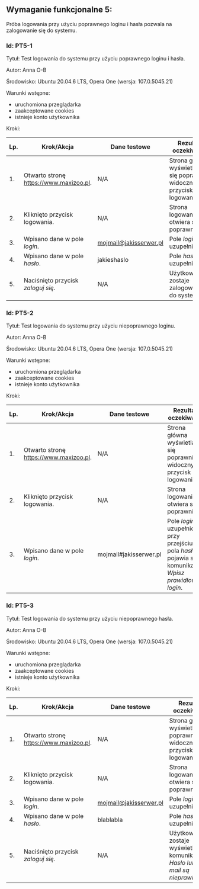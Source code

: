 ## Wymaganie funkcjonalne 5:
Próba logowania przy użyciu poprawnego loginu i hasła pozwala na zalogowanie się do systemu.

### Id: PT5-1

Tytuł: Test logowania do systemu przy użyciu poprawnego loginu i hasła.

Autor: Anna O-B

Środowisko: Ubuntu 20.04.6 LTS, Opera One (wersja: 107.0.5045.21)

Warunki wstępne:

- uruchomiona przeglądarka
- zaakceptowane cookies
- istnieje konto użytkownika

Kroki:

| Lp. | Krok/Akcja | Dane testowe | Rezultat oczekiwany |
| --- | ---------- | ------------ | ------------------- |
| 1.  | Otwarto stronę https://www.maxizoo.pl. | N/A | Strona główna wyświetla się poprawnie, widoczny przycisk logowania. |
| 2. | Kliknięto przycisk logowania. | N/A | Strona logowania otwiera się poprawnie. |
| 3. | Wpisano dane w pole *login*. | mojmail@jakisserwer.pl | Pole *login* uzupełnione. |
| 4. | Wpisano dane w pole *hasło*. | jakieshaslo | Pole *hasło* uzupełnione. |
| 5. | Naciśnięto przycisk *zaloguj się*. | N/A | Użytkownik zostaje zalogowany do systemu. |

### Id: PT5-2

Tytuł: Test logowania do systemu przy użyciu niepoprawnego loginu.

Autor: Anna O-B

Środowisko: Ubuntu 20.04.6 LTS, Opera One (wersja: 107.0.5045.21)

Warunki wstępne:

- uruchomiona przeglądarka
- zaakceptowane cookies
- istnieje konto użytkownika

Kroki:

| Lp. | Krok/Akcja | Dane testowe | Rezultat oczekiwany |
| --- | ---------- | ------------ | ------------------- |
| 1.  | Otwarto stronę https://www.maxizoo.pl. | N/A | Strona główna wyświetla się poprawnie, widoczny przycisk logowania. |
| 2. | Kliknięto przycisk logowania. | N/A | Strona logowania otwiera się poprawnie. |
| 3. | Wpisano dane w pole *login*. | mojmail#jakisserwer.pl | Pole *login* uzupełnione, przy przejściu do pola *hasło* pojawia się komunikat *Wpisz prawidłowy login*. |

### Id: PT5-3

Tytuł: Test logowania do systemu przy użyciu niepoprawnego hasła.

Autor: Anna O-B

Środowisko: Ubuntu 20.04.6 LTS, Opera One (wersja: 107.0.5045.21)

Warunki wstępne:

- uruchomiona przeglądarka
- zaakceptowane cookies
- istnieje konto użytkownika

Kroki:

| Lp. | Krok/Akcja | Dane testowe | Rezultat oczekiwany |
| --- | ---------- | ------------ | ------------------- |
| 1.  | Otwarto stronę https://www.maxizoo.pl. | N/A | Strona główna wyświetla się poprawnie, widoczny przycisk logowania. |
| 2. | Kliknięto przycisk logowania. | N/A | Strona logowania otwiera się poprawnie. |
| 3. | Wpisano dane w pole *login*. | mojmail@jakisserwer.pl | Pole *login* uzupełnione. |
| 4. | Wpisano dane w pole *hasło*. | blablabla | Pole *hasło* uzupełnione. |
| 5. | Naciśnięto przycisk *zaloguj się*. | N/A | Użytkownikowi zostaje wyświetlony komunikat *Hasło lub e-mail są nieprawidłowe*. |
